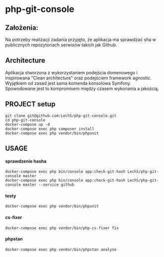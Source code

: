 # php-git-console

## Założenia:
Na potrzeby realizacji zadania przyjęto, że aplikacja ma sprawdzać sha w publicznych repozytoriach serwisów takich jak Github.

## Architecture
Aplikacja stworzona z wykorzystaniem podejścia domenowego i inspirowana "Clean architecture" 
oraz podejściem framework agnostic.
Wyjątkiem od zasad jest sama komenda konsolowa Symfony. Spowodowane jest to kompromisem między czasem wykonania a jakością. 

## PROJECT setup
```
git clone git@github.com:LechS/php-git-console.git
cd php-git-console
docker-compose up -d
docker-compose exec php composer install
docker-compose exec php vendor/bin/phpunit
```

## USAGE

#### sprawdzenie hasha
```
docker-compose exec php bin/console app:check-git-hash LechS/php-git-console master
docker-compose exec php bin/console app:check-git-hash LechS/php-git-console master --service github
```

#### testy
``docker-compose exec php vendor/bin/phpunit``

#### cs-fixer
``docker-compose exec php vendor/bin/php-cs-fixer fix``

#### phpstan
``docker-compose exec php vendor/bin/phpstan analyse``
